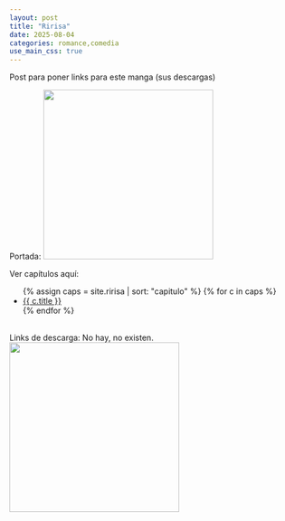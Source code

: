 ```yaml
---
layout: post
title: "Ririsa"
date: 2025-08-04
categories: romance,comedia
use_main_css: true
---
```

Post para poner links para este manga (sus descargas)

Portada:
<img src="{{ site.baseurl }}/assets/img/ririsa-cover.jpg" width="300">

Ver capítulos aquí:
  <ul>
  {% assign caps = site.ririsa | sort: "capitulo" %}
  {% for c in caps %}
    <li><a href="{{ c.url }}">{{ c.title }}</a></li>
  {% endfor %}
  </ul>

<br>
Links de descarga:
No hay, no existen.
<br>
<img src="{{ site.baseurl }}/assets/img/nohaymeme.jpg" width="300">